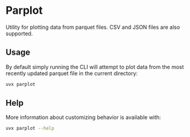 # Parplot

Utility for plotting data from parquet files. CSV and JSON files are also supported.

## Usage

By default simply running the CLI will attempt to plot data from the most recently updated parquet file in the current directory:

```bash
uvx parplot
```

## Help

More information about customizing behavior is available with:

```bash
uvx parplot --help
```
